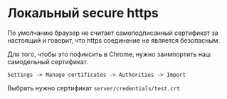 # Локальный secure https

По умолчанию браузер не считает самоподписанный сертификат за настоящий 
и говорит, что https соединение не является безопасным.

Для того, чтобы это пофиксить в Chrome, нужно заимпортить наш самодельный сертификат.
 

`Settings -> Manage certificates -> Authorities -> Import
`

Выбрать нужно сертификат `server/credentials/test.crt`
 
